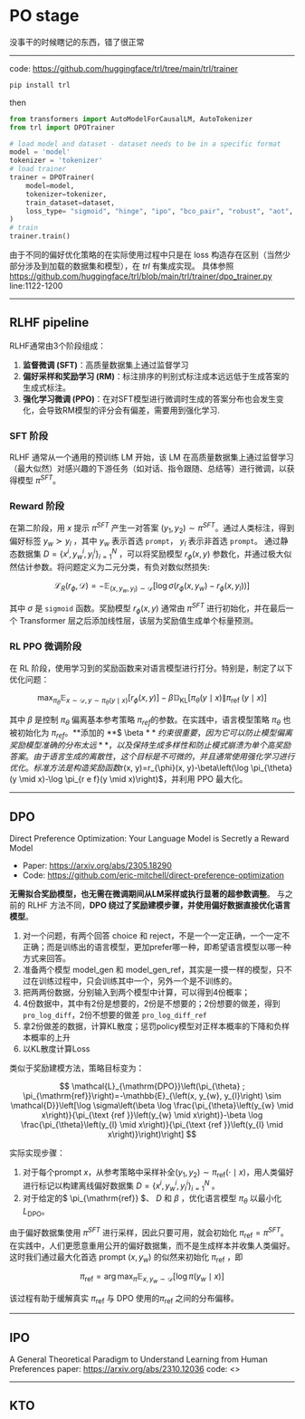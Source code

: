 # PO stage

没事干的时候瞎记的东西，错了很正常

---

code: <https://github.com/huggingface/trl/tree/main/trl/trainer>

```python
pip install trl 
```

then

```python
from transformers import AutoModelForCausalLM, AutoTokenizer
from trl import DPOTrainer

# load model and dataset - dataset needs to be in a specific format
model = 'model'
tokenizer = 'tokenizer'
# load trainer
trainer = DPOTrainer(
    model=model,
    tokenizer=tokenizer,
    train_dataset=dataset,
    loss_type= "sigmoid", "hinge", "ipo", "bco_pair", "robust", "aot", "aot_pair", 
)
# train
trainer.train()
```

由于不同的偏好优化策略的在实际使用过程中只是在 loss 构造存在区别（当然少部分涉及到加载的数据集和模型），在 $trl$ 有集成实现。
具体参照 <https://github.com/huggingface/trl/blob/main/trl/trainer/dpo_trainer.py> line:1122-1200

---

## RLHF pipeline

RLHF通常由3个阶段组成：

1. **监督微调 (SFT)**：高质量数据集上通过监督学习
2. **偏好采样和奖励学习 (RM)**：标注排序的判别式标注成本远远低于生成答案的生成式标注。
3. **强化学习微调 (PPO)**：在对SFT模型进行微调时生成的答案分布也会发生变化，会导致RM模型的评分会有偏差，需要用到强化学习.

### SFT 阶段

RLHF 通常从一个通用的预训练 LM 开始，该 LM 在高质量数据集上通过监督学习（最大似然）对感兴趣的下游任务（如对话、指令跟随、总结等）进行微调，以获得模型 $\pi^{SFT}$。

### Reward 阶段

在第二阶段，用 $x$ 提示 $\pi^{SFT}$ 产生一对答案 $(y_1, y_2)\sim\pi^{SFT}$。通过人类标注，得到偏好标签 $y_w\succ y_l$ ，其中 $y_w$  表示首选 `prompt`， $y_l$ 表示非首选 `prompt`。
通过静态数据集 $D=\left\{x^{i}, y_{w}^{i}, y_{l}^{i}\right\}_{i=1}^{N}$ ，可以将奖励模型 $r_{\phi}(x,y)$ 参数化，并通过极大似然估计参数。将问题定义为二元分类，有负对数似然损失:

$$
\mathcal{L}_{R}\left(r_{\phi}, \mathcal{D}\right)=-\mathbb{E}_{\left(x, y_{w}, y_{l}\right) \sim \mathcal{D}}\left[\log \sigma\left(r_{\phi}\left(x, y_{w}\right)-r_{\phi}\left(x, y_{l}\right)\right)\right]
$$

其中 $\sigma$ 是 `sigmoid`  函数。奖励模型 $r_{\phi}(x,y)$ 通常由 $\pi^{SFT}$ 进行初始化，并在最后一个 Transformer 层之后添加线性层，该层为奖励值生成单个标量预测。

### RL PPO 微调阶段

在 RL 阶段，使用学习到的奖励函数来对语言模型进行打分。特别是，制定了以下优化问题：

$$
\max _{\pi_{\theta}} \mathbb{E}_{x \sim \mathcal{D}, y \sim \pi_{\theta}(y \mid x)}\left[r_{\phi}(x, y)\right]-\beta \mathbb{D}_{\mathrm{KL}}\left[\pi_{\theta}(y \mid x) \| \pi_{\text {ref }}(y \mid x)\right]
$$

其中 $\beta$ 是控制 $\pi_{\theta}$  偏离基本参考策略 $\pi_{ref}$的参数。在实践中，语言模型策略 $\pi_{\theta}$ 也被初始化为 $\pi_{ref}$。\*\*添加的 \*\*$ \beta  $**约束很重要，因为它可以防止模型偏离奖励模型准确的分布太远**，以及保持生成多样性和防止模式崩溃为单个高奖励答案。
由于语言生成的离散性，这个目标是不可微的，并且通常使用强化学习进行优化。标准方法是构造奖励函数$r(x, y)=r_{\phi}(x, y)-\beta\left(\log \pi_{\theta}(y \mid x)-\log \pi_{r e f}(y \mid x)\right)$，并利用 PPO 最大化。

---

## DPO

Direct Preference Optimization: Your Language Model is Secretly a Reward Model

- Paper: <https://arxiv.org/abs/2305.18290>
- Code: <https://github.com/eric-mitchell/direct-preference-optimization>

**无需拟合奖励模型，也无需在微调期间从LM采样或执行显著的超参数调整**。
与之前的 RLHF 方法不同，**DPO 绕过了奖励建模步骤，并使用偏好数据直接优化语言模型**。

1. 对一个问题，有两个回答 choice 和 reject，不是一个一定正确，一个一定不正确；而是训练出的语言模型，更加prefer哪一种，即希望语言模型以哪一种方式来回答。
2. 准备两个模型 model\_gen 和 model\_gen\_ref，其实是一摸一样的模型，只不过在训练过程中，只会训练其中一个，另外一个是不训练的。
3. 把两两份数据，分别输入到两个模型中计算，可以得到4份概率；
4. 4份数据中，其中有2份是想要的，2份是不想要的；2份想要的做差，得到`pro_log_diff`，2份不想要的做差 `pro_log_diff_ref`
5. 拿2份做差的数据，计算KL散度；惩罚policy模型对正样本概率的下降和负样本概率的上升
6. 以KL散度计算Loss

类似于奖励建模方法，策略目标变为：

$$
\mathcal{L}_{\mathrm{DPO}}\left(\pi_{\theta} ; \pi_{\mathrm{ref}}\right)=-\mathbb{E}_{\left(x, y_{w}, y_{l}\right) \sim \mathcal{D}}\left[\log \sigma\left(\beta \log \frac{\pi_{\theta}\left(y_{w} \mid x\right)}{\pi_{\text {ref }}\left(y_{w} \mid x\right)}-\beta \log \frac{\pi_{\theta}\left(y_{l} \mid x\right)}{\pi_{\text {ref }}\left(y_{l} \mid x\right)}\right)\right]
$$

实际实现步骤：

1. 对于每个prompt  $x$，从参考策略中采样补全$\left(y_{1}, y_{2}\right) \sim \pi_{\mathrm{ref}}(\cdot \mid x)$，用人类偏好进行标记以构建离线偏好数据集 $D=\left\{x^{i}, y_{w}^{i}, y_{l}^{i}\right\}_{i=1}^{N}$ 。
2. 对于给定的$  \pi_{\mathrm{ref}} $、 $D$ 和 $\beta$ ，优化语言模型 $\pi_{\theta}$ 以最小化 $L_{\mathrm{DPO}}$。

由于偏好数据集使用 $\pi^{SFT}$ 进行采样，因此只要可用，就会初始化 $\pi_{\mathrm{ref}} = \pi^{SFT}$。在实践中，人们更愿意重用公开的偏好数据集，而不是生成样本并收集人类偏好。这时我们通过最大化首选 prompt $(x,y_w)$ 的似然来初始化 $\pi_{\mathrm{ref}}$ ，即 &#x20;

$$
\pi_{\mathrm{ref}}=\arg \max _{\pi} \mathbb{E}_{x, y_{w} \sim \mathcal{D}}\left[\log \pi\left(y_{w} \mid x\right)\right]
$$

该过程有助于缓解真实 $\pi_{\mathrm{ref}}$ 与 DPO 使用的$\pi_{\mathrm{ref}}$ 之间的分布偏移。

---

## IPO

A General Theoretical Paradigm to Understand Learning from Human Preferences
paper: <https://arxiv.org/abs/2310.12036>
code: <>

---

## KTO

